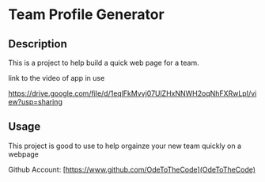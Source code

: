 # Team Profile Generator

## Description

This is a project to help build a quick web page for a team.

link to the video of app in use

https://drive.google.com/file/d/1eqlFkMvvj07UlZHxNNWH2oqNhFXRwLpI/view?usp=sharing

## Usage

This project is good to use to help orgainze your new team quickly on a webpage


Github Account: [https://www.github.com/OdeToTheCode](OdeToTheCode)


